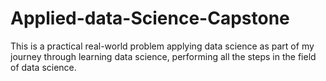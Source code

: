 # Applied-data-Science-Capstone
This is a practical real-world problem applying data science as part of my journey through learning data science, performing all the steps in the field of data science.
